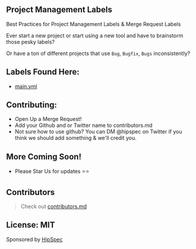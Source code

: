 ## Project Management Labels

Best Practices for Project Management Labels &amp; Merge Request Labels

Ever start a new project or start using a new tool and have to brainstorm those pesky labels?

Or have a ton of different projects that use `Bug`, `Bugfix`, `Bugs` inconsistently?

## Labels Found Here:
- [main.yml](./main.yml)

## Contributing:
- Open Up a Merge Request!
- Add your Github and or Twitter name to contributors.md
- Not sure how to use github? You can DM @hipspec on Twitter if you think we should add something & we'll credit you.

## More Coming Soon!
- Please Star Us for updates ⭐️⭐️

## Contributors
> Check out [contributors.md](./contributors.md)


## License: MIT


Sponsored by [HipSpec](https://hipspec.com)
